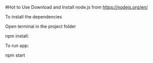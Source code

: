 #Hot to Use
Download and Install node.js from https://nodejs.org/en/

To install the dependencies

Open terminal in the project folder

npm install:

To run app:

npm start
